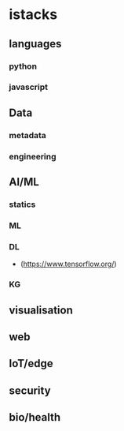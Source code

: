 # istacks

## languages

### python

### javascript

## Data

### metadata

### engineering

## AI/ML

### statics
### ML
### DL
- (https://www.tensorflow.org/)
### KG

## visualisation

## web

## IoT/edge

## security

## bio/health
